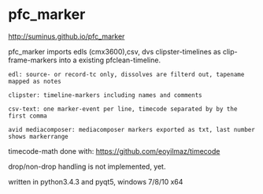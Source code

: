 # pfc_marker

http://suminus.github.io/pfc_marker

pfc_marker imports edls (cmx3600),csv, dvs clipster-timelines as clip-frame-markers into a existing pfclean-timeline.

```
edl: source- or record-tc only, dissolves are filterd out, tapename mapped as notes

clipster: timeline-markers including names and comments

csv-text: one marker-event per line, timecode separated by by the first comma

avid mediacomposer: mediacomposer markers exported as txt, last number shows markerrange
```
timecode-math done with: https://github.com/eoyilmaz/timecode

drop/non-drop handling is not implemented, yet.

written in python3.4.3 and pyqt5, windows 7/8/10 x64


